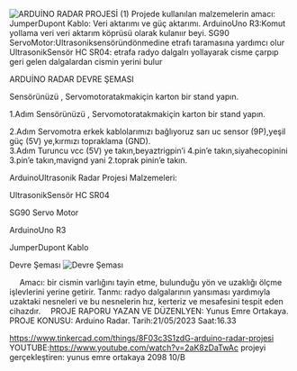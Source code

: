 ![ARDUİNO RADAR PROJESİ (1)](https://github.com/Yunuusem4e/ardu-ino-radar/assets/133488608/0d192f7d-5cbd-4ee8-ab17-bcc8f225bde5)
Projede kullanılan malzemelerin amacı:
JumperDupont Kablo: Veri aktarımı ve güç aktarımı.
ArduinoUno R3:Komut yollama veri veri aktarım köprüsü olarak kulanıır beyi.
SG90 ServoMotor:Ultrasoniksensöründönmedine etrafı taramasına yardımcı olur  
UltrasonikSensör HC SR04: etrafa radyo dalgalrı yollayarak cisme çarpıp geri gelen dalgalardan cismin yerini bulur


ARDUİNO RADAR DEVRE ŞEMASI

 

Sensörünüzü , Servomotoratakmakiçin karton bir stand yapın. 

1.Adım
Sensörünüzü , Servomotoratakmakiçin karton bir stand yapın. 
  
2.Adım
Servomotra erkek kablolarımızı bağlıyoruz sarı uc sensor (9P),yeşil güç (5V) ye,kırmızı topraklama (GND).  
3.Adım
Turuncu vcc (5V) ye takın,beyaztrigpin’i 4.pin’e takın,siyahecopinini 3.pin’e takın,mavignd yani 2.toprak pinin’e takın.

ArduinoUltrasonik Radar Projesi Malzemeleri:

UltrasonikSensör HC SR04

SG90 Servo Motor

ArduinoUno R3

JumperDupont Kablo

Devre Şeması
![Devre Şeması](https://github.com/Yunuusem4e/ardu-ino-radar/assets/133488608/298cc469-fa2e-4292-a45e-00503279a440)

 
Amacı:
bir cismin varlığını tayin etme, bulunduğu yön ve uzaklığı ölçme işlevlerini yerine getirir. 
Tanmı:
radyo dalgalarının yansıması yardımıyla uzaktaki nesneleri ve bu nesnelerin hız, kerteriz ve mesafesini tespit eden cihazdır. 
            PROJE RAPORU
               YAZAN VE DÜZENLYEN: 
                  Yunus Emre Ortakaya.
                       PROJE KONUSU:
                        Arduino Radar.
                      Tarih:21/05/2023
                           Saat:16.33

https://www.tinkercad.com/things/8F03c3S1zdG-arduino-radar-projesi
YOUTUBE:https://www.youtube.com/watch?v=2aK8zDaTwAc
projeyi gerçekleştiren: yunus emre ortakaya 2098 10/B

